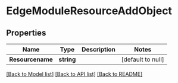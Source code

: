 # EdgeModuleResourceAddObject

## Properties
Name | Type | Description | Notes
------------ | ------------- | ------------- | -------------
**Resourcename** | **string** |  | [default to null]

[[Back to Model list]](../README.md#documentation-for-models) [[Back to API list]](../README.md#documentation-for-api-endpoints) [[Back to README]](../README.md)



